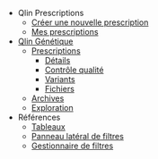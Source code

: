 - Qlin Prescriptions
  - [Créer une nouvelle prescription](fr/qlin_prescriptions/create_prescription.md)
  - [Mes prescriptions](fr/qlin_prescriptions/my_prescription.md)
- [Qlin Génétique](fr/qlin_genetic/home.md)
  - [Prescriptions](fr/qlin_genetic/prescription/landing.md)
    - [Détails](fr/qlin_genetic/prescription/details.md)
    - [Contrôle qualité](fr/qlin_genetic/prescription/qc.md)
    - [Variants](fr/qlin_genetic/prescription/variants.md)
    - [Fichiers](fr/qlin_genetic/prescription/files.md)
  - [Archives](fr/qlin_genetic/archives.md)
  - [Exploration](fr/qlin_genetic/exploration.md)
- Références
  - [Tableaux](fr/qlin_genetic/tables/tables.md)
  - [Panneau latéral de filtres](fr/qlin_genetic/filter_panel/filter_panel.md)
  - [Gestionnaire de filtres](fr/qlin_genetic/filters_manager/filters_manager.md)

